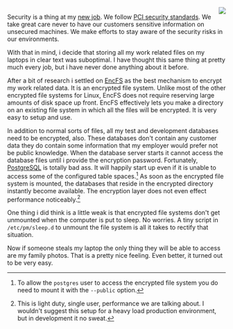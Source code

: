 <img src="/blog/uploads/encfs-combo.jpg" style="float:right;"/>

Security is a thing at my [new job][idw].  We follow [PCI security
standards][pci].  We take great care never to have our customers
sensitive information on unsecured machines.  We make efforts to stay
aware of the security risks in our environments.  

With that in mind, i decide that storing all my work related files on
my laptops in clear text was suboptimal.  I have thought this same
thing at pretty much every job, but i have never done anything about
it before.

After a bit of research i settled on [EncFS][] as the best mechanism
to encrypt my work related data.  It is an encrypted file system.
Unlike most of the other encrypted file systems for Linux, EncFS
does not require reserving large amounts of disk space up front.
EncFS effectively lets you make a directory on an existing file system
in which all the files will be encrypted.  It is very easy to setup
and use.

In addition to normal sorts of files, all my test and development
databases need to be encrypted, also.  These databases don't contain
any customer data they do contain some information that my employer
would prefer not be public knowledge.  When the database server starts
it cannot access the database files until i provide the encryption
password.  Fortunately, [PostgreSQL][pg] is totally bad ass.  It will
happily start up even if it is unable to access some of the configured
table spaces.[^public-mode] As soon as the encrypted file system is
mounted, the databases that reside in the encrypted directory
instantly become available.  The encryption layer does not even effect
performance noticeably.[^dev-only]

[^dev-only]: This is light duty, single user, performance we are
  talking about.  I wouldn't suggest this setup for a heavy load
  production environment, but in development it no sweat.

[^public-mode]: To allow the `postgres` user to access the encrypted
  file system you do need to mount it with the `--public` option.

One thing i did think is a little weak is that encrypted file systems
don't get unmounted when the computer is put to sleep.  No worries.  A
tiny script in `/etc/pm/sleep.d` to unmount the file system is all it
takes to rectify that situation.

Now if someone steals my laptop the only thing they will be able to
access are my family photos.  That is a pretty nice feeling.  Even
better, it turned out to be very easy.




[pg]: http://www.postgresql.org/
[fuse]: http://fuse.sourceforge.net/
[ubuntu]: http://www.ubuntu.com/
[encfs]: http://www.arg0.net/encfs
[idw]: http://www.idwatchdog.com/
[pci]: https://www.pcisecuritystandards.org/